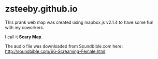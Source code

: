 zsteeby.github.io
=================
This prank web map was created using mapbox.js v2.1.4 to have some fun with my coworkers.

I call it **Scary Map**.

The audio file was downloaded from Soundbible.com here:  http://soundbible.com/66-Screaming-Female.html
